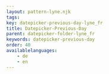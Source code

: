 ```yaml
---
layout: pattern-lyne.njk
tags: 
key: datepicker-previous-day-lyne_fr
title: Datepicker-Previous-Day
parent: datepicker-folder-lyne_fr
keywords: datepicker-previous-day
order: 40
availablelanguages: 
    - de
    - en
---
```

